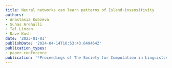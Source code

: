 ```yaml
---
title: Neural networks can learn patterns of Island-insensitivity
authors:
- Anastasia Kobzeva
- Suhas Arehalli
- Tal Linzen
- Dave Kush
date: '2023-01-01'
publishDate: '2024-04-14T18:53:43.649464Z'
publication_types:
- paper-conference
publication: '*Proceedings of The Society for Computation in Linguistcs*'
---
```

